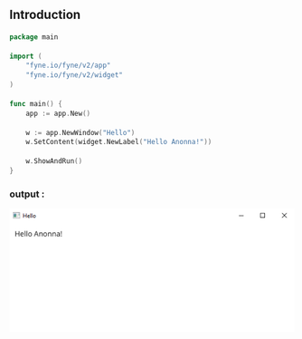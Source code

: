 ## Introduction

``` go
package main

import (
	"fyne.io/fyne/v2/app"
	"fyne.io/fyne/v2/widget"
)

func main() {
	app := app.New()

	w := app.NewWindow("Hello")
	w.SetContent(widget.NewLabel("Hello Anonna!"))

	w.ShowAndRun()
}
```
### output :

![img1](./image/1.png)

